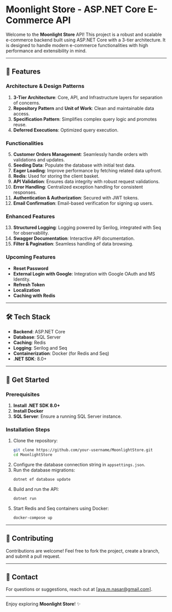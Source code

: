 # Moonlight Store - ASP.NET Core E-Commerce API

Welcome to the **Moonlight Store** API! This project is a robust and scalable e-commerce backend built using ASP.NET Core with a 3-tier architecture. It is designed to handle modern e-commerce functionalities with high performance and extensibility in mind.

---

## 🚀 Features

### **Architecture & Design Patterns**
1. **3-Tier Architecture**: Core, API, and Infrastructure layers for separation of concerns.
2. **Repository Pattern** and **Unit of Work**: Clean and maintainable data access.
3. **Specification Pattern**: Simplifies complex query logic and promotes reuse.
4. **Deferred Executions**: Optimized query execution.

### **Functionalities**
5. **Customer Orders Management**: Seamlessly handle orders with validations and updates.
6. **Seeding Data**: Populate the database with initial test data.
7. **Eager Loading**: Improve performance by fetching related data upfront.
8. **Redis**: Used for storing the client basket.
9. **API Validation**: Ensures data integrity with robust request validations.
10. **Error Handling**: Centralized exception handling for consistent responses.
11. **Authentication & Authorization**: Secured with JWT tokens.
12. **Email Confirmation**: Email-based verification for signing up users.

### **Enhanced Features**
13. **Structured Logging**: Logging powered by Serilog, integrated with Seq for observability.
14. **Swagger Documentation**: Interactive API documentation.
15. **Filter & Pagination**: Seamless handling of data browsing.

### **Upcoming Features**
- **Reset Password**
- **External Login with Google**: Integration with Google OAuth and MS Identity.
- **Refresh Token**
- **Localization**
- **Caching with Redis**

---

## 🛠️ Tech Stack

- **Backend**: ASP.NET Core
- **Database**: SQL Server
- **Caching**: Redis
- **Logging**: Serilog and Seq
- **Containerization**: Docker (for Redis and Seq)
- **.NET SDK**: 8.0+

---

## 📝 Get Started

### Prerequisites
1. **Install .NET SDK 8.0+**
2. **Install Docker**
3. **SQL Server**: Ensure a running SQL Server instance.

### Installation Steps
1. Clone the repository:
   ```bash
   git clone https://github.com/your-username/MoonlightStore.git
   cd MoonlightStore
   ```
2. Configure the database connection string in `appsettings.json`.
3. Run the database migrations:
   ```bash
   dotnet ef database update
   ```
4. Build and run the API:
   ```bash
   dotnet run
   ```
5. Start Redis and Seq containers using Docker:
   ```bash
   docker-compose up
   ```

---

## 🤝 Contributing

Contributions are welcome! Feel free to fork the project, create a branch, and submit a pull request.  

---

## 📧 Contact

For questions or suggestions, reach out at [aya.m.nasar@gmail.com].

---

Enjoy exploring **Moonlight Store**! ✨
